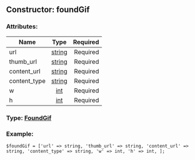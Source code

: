 ## Constructor: foundGif  

### Attributes:

| Name     |    Type       | Required |
|----------|:-------------:|---------:|
|url|[string](../types/string.md) | Required|
|thumb\_url|[string](../types/string.md) | Required|
|content\_url|[string](../types/string.md) | Required|
|content\_type|[string](../types/string.md) | Required|
|w|[int](../types/int.md) | Required|
|h|[int](../types/int.md) | Required|


### Type: [FoundGif](../types/FoundGif.md)

### Example:


```
$foundGif = ['url' => string, 'thumb_url' => string, 'content_url' => string, 'content_type' => string, 'w' => int, 'h' => int, ];
```